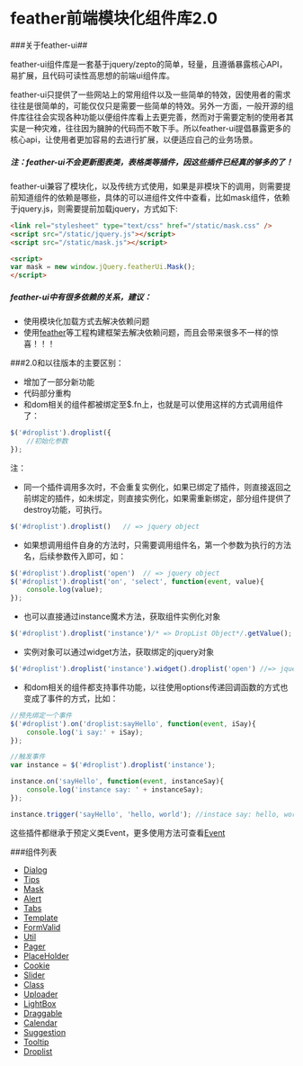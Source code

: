 feather前端模块化组件库2.0
=====================

###关于feather-ui##

feather-ui组件库是一套基于jquery/zepto的简单，轻量，且遵循暴露核心API，易扩展，且代码可读性高思想的前端ui组件库。

feather-ui只提供了一些网站上的常用组件以及一些简单的特效，因使用者的需求往往是很简单的，可能仅仅只是需要一些简单的特效。另外一方面，一般开源的组件库往往会实现各种功能以便组件库看上去更完善，然而对于需要定制的使用者其实是一种灾难，往往因为臃肿的代码而不敢下手。所以feather-ui提倡暴露更多的核心api，让使用者更加容易的去进行扩展，以便适应自己的业务场景。

##### 注：feather-ui不会更新图表类，表格类等插件，因这些插件已经真的够多的了！

feather-ui兼容了模块化，以及传统方式使用，如果是非模块下的调用，则需要提前知道组件的依赖是哪些，具体的可以进组件文件中查看，比如mask组件，依赖于jquery.js，则需要提前加载jquery，方式如下:

```html
<link rel="stylesheet" type="text/css" href="/static/mask.css" />
<script src="/static/jquery.js"></script>
<script src="/static/mask.js"></script>

<script>
var mask = new window.jQuery.featherUi.Mask(); 
</script>
```

##### feather-ui中有很多依赖的关系，建议：

* 使用模块化加载方式去解决依赖问题
* 使用[feather](http://github.com/feather-team/feather)等工程构建框架去解决依赖问题，而且会带来很多不一样的惊喜！！！


###2.0和以往版本的主要区别：

* 增加了一部分新功能
* 代码部分重构
* 和dom相关的组件都被绑定至$.fn上，也就是可以使用这样的方式调用组件了：

```js
$('#droplist').droplist({
	//初始化参数
}); 
```

注：

* 同一个插件调用多次时，不会重复实例化，如果已绑定了插件，则直接返回之前绑定的插件，如未绑定，则直接实例化，如果需重新绑定，部分组件提供了destroy功能，可执行。

```js
$('#droplist').droplist()	// => jquery object
```

* 如果想调用组件自身的方法时，只需要调用组件名，第一个参数为执行的方法名，后续参数传入即可，如：

```js
$('#droplist').droplist('open')  // => jquery object
$('#droplist').droplist('on', 'select', function(event, value){
	console.log(value);
});
```

* 也可以直接通过instance魔术方法，获取组件实例化对象

```js
$('#droplist').droplist('instance')/* => DropList Object*/.getValue(); // => 123
```

* 实例对象可以通过widget方法，获取绑定的jquery对象

```js
$('#droplist').droplist('instance').widget().droplist('open') //=> jquery object
```

* 和dom相关的组件都支持事件功能，以往使用options传递回调函数的方式也变成了事件的方式，比如：

```js
//预先绑定一个事件
$('#droplist').on('droplist:sayHello', function(event, iSay){
	console.log('i say:' + iSay);
});

//触发事件
var instance = $('#droplist').droplist('instance');

instance.on('sayHello', function(event, instanceSay){
	console.log('instance say: ' + instanceSay);
});

instance.trigger('sayHello', 'hello, world'); //instace say: hello, world \r\n i say: hello, world;
```
这些插件都继承于预定义类Event，更多使用方法可查看[Event](/class)


###组件列表
* [Dialog](/dialog)
* [Tips](/tips)
* [Mask](/mask)
* [Alert](/alert)
* [Tabs](/tabs)
* [Template](/template)
* [FormValid](/formValid)
* [Util](/util)
* [Pager](/pager)
* [PlaceHolder](/placeholder)
* [Cookie](/cookie)
* [Slider](/slider)
* [Class](/class)
* [Uploader](/uploader)
* [LightBox](/lightbox)
* [Draggable](/Draggable)
* [Calendar](/calendar)
* [Suggestion](/suggestion)
* [Tooltip](/tooltip)
* [Droplist](/droplist)